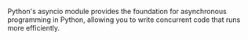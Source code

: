 Python's asyncio module provides the foundation for asynchronous programming in Python, allowing you to write concurrent code that runs more efficiently.
